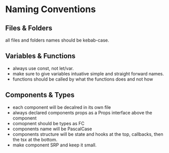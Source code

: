 # Naming Conventions

## Files & Folders

all files and folders names should be kebab-case.

## Variables & Functions

- always use const, not let/var.
- make sure to give variables intuative simple and straight forward names.
- functions should be called by what the functions does and not how


## Components & Types

- each component will be decalred in its own file
- always declared components props as a <componentName>Props interface above the component
- comopnent should be types as FC<the aboved declared props interface>
- components name will be PascalCase
- components structure will be state and hooks at the top, callbacks, then the tsx at the bottom.
- make component SRP and keep it small.